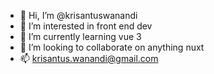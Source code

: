 - 👋 Hi, I’m @krisantuswanandi
- 👀 I’m interested in front end dev
- 🌱 I’m currently learning vue 3
- 💞️ I’m looking to collaborate on anything nuxt
- 📫 krisantus.wanandi@gmail.com

<!---
krisantuswanandi/krisantuswanandi is a ✨ special ✨ repository because its `README.md` (this file) appears on your GitHub profile.
You can click the Preview link to take a look at your changes.
--->
